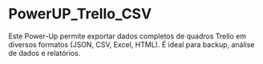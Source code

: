 # PowerUP_Trello_CSV
Este Power-Up permite exportar dados completos de quadros Trello em diversos formatos (JSON, CSV, Excel, HTML). É ideal para backup, análise de dados e relatórios.
